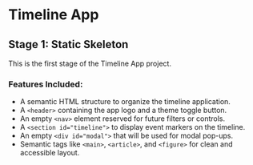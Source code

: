 # Timeline App

## Stage 1: Static Skeleton

This is the first stage of the Timeline App project.

### Features Included:
- A semantic HTML structure to organize the timeline application.
- A `<header>` containing the app logo and a theme toggle button.
- An empty `<nav>` element reserved for future filters or controls.
- A `<section id="timeline">` to display event markers on the timeline.
- An empty `<div id="modal">` that will be used for modal pop-ups.
- Semantic tags like `<main>`, `<article>`, and `<figure>` for clean and accessible layout.